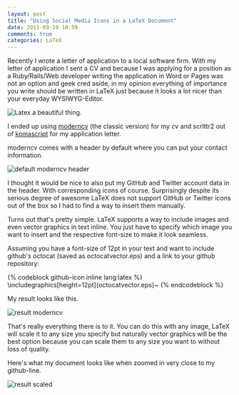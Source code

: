 ```yaml
---
layout: post
title: "Using Social Media Icons in a LaTeX Document"
date: 2011-09-19 10:59
comments: true
categories: LaTeX
---
```


Recently I wrote a letter of application to a local software firm. With
my letter of application I sent a CV and because I was applying for
a position as a Ruby/Rails/Web developer writing the application in 
Word or Pages was not an option and geek cred aside, in my opinion everything of
importance you write should be written in LaTeX just because it looks a lot nicer
 than your everyday WYSIWYG-Editor.

![Latex a beautiful thing.](http://img836.imageshack.us/img836/6889/latexr.jpg "LaTeX, the most beautiful thing")

I ended up using [moderncv](http://www.ctan.org/tex-archive/macros/latex/contrib/moderncv "moderncv") (the classic version) for my cv and scrlttr2 out of [komascript](http://www.ctan.org/tex-archive/macros/latex/contrib/moderncv) for my application
letter.

moderncv comes with a header by default where you can put your contact
information.

![default moderncv header](http://img4.imageshack.us/img4/2234/moderncvheader.png "Classic moderncv header")

I thought it would be nice to also put my GitHub and Twitter
account data in the header. With corresponding icons of course. Surprisingly despite its serious degree of
awesome LaTeX does not support GitHub
or Twitter icons out of the box so I had to find a way to insert them
manually. 

Turns out that's pretty simple. LaTeX supports a way to include images
and even vector graphics in text inline. You just have to specify which
image you want to insert and the respective font-size to make it look
seamless.

Assuming you have a font-size of 12pt in your text and want to
include github's octocat (saved as octocatvector.eps) and a link to your github repository:

{% codeblock github-icon inline lang:latex %}
\includegraphics[height=12pt]{octocatvector.eps}~<link to your github repository> 
{% endcodeblock %}

My result looks like this.

![result moderncv](http://img17.imageshack.us/img17/4136/githubkl.png "moderncv with github and twitter")

That's really everything there is to it. You can do this with any image,
LaTeX will scale it to any size you specify but naturally vector
graphics will be the best option because you can scale them to any size
you want to without loss of quality.

Here's what my document looks like when zoomed in very close to my github-line.

![result scaled](http://img225.imageshack.us/img225/8650/githubgr.png
"github icon scaled")



